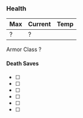 ### Health

| Max | Current | Temp |
| --- | ------- | ---- |
| ?  | ?      |

Armor Class ?

#### Death Saves
- [ ] 
- [ ] 
- [ ] 
- [ ] 
- [ ] 
- [ ] 
